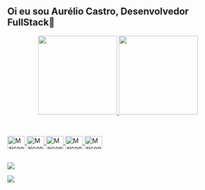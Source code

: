 ## Oi eu sou Aurélio Castro, Desenvolvedor FullStack👋 

<div align="center">
<a style="display: inline_block" href="#">
  <img height="180em" src="https://github-readme-stats.vercel.app/api?username=aureliolk&show_icons=true&theme=solarized-dark&include_all_commits=true&count_private=true"/>
  </a>
  <a style="display: inline_block" href="#">
  <img height="180em" src="https://github-readme-stats.vercel.app/api/top-langs/?username=aureliolk&layout=compact&langs_count=7&theme=solarized-dark"/>
  </a>
</div>
  
##

<a style="display: inline_block" href="#"><br>
  <img align="center" alt="Maicon-HTML" height="30" width="40" src="https://cdn.jsdelivr.net/gh/devicons/devicon/icons/html5/html5-plain.svg">
  <img align="center" alt="Maicon-CSS" height="30" width="40" src="https://cdn.jsdelivr.net/gh/devicons/devicon/icons/css3/css3-plain.svg">
  <img align="center" alt="Maicon-Js" height="30" width="40" src="https://cdn.jsdelivr.net/gh/devicons/devicon/icons/javascript/javascript-original.svg">
  <img align="center" alt="Maicon-Ts" height="30" width="40" src="https://cdn.jsdelivr.net/gh/devicons/devicon/icons/typescript/typescript-original.svg">
  <img align="center" alt="Maicon-React" height="30" width="40" src="https://cdn.jsdelivr.net/gh/devicons/devicon/icons/react/react-original.svg" />
</a>

##

<div style="display: inline_block"> 
  <a href = "mailto:aurelio.cos@outlook.com"><img src="https://img.shields.io/badge/-Gmail-%23333?style=for-the-badge&logo=gmail&logoColor=red" target="_blank"></a>

  <a href = "https://wa.me/5573991121575"><img src="https://img.shields.io/badge/-WhatsApp-4444?style=for-the-badge&logo=whatsapp&logoColor=white" target="_blank"></a>
</div>  
